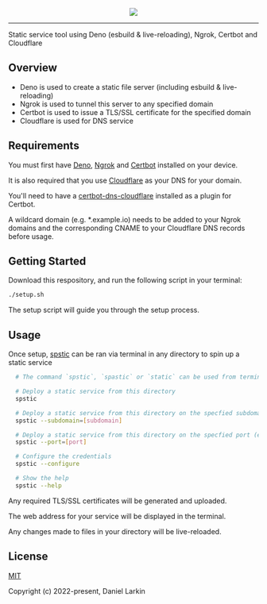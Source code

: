 <p align="center">
  <a href="https://github.com/danzlarkin/spstic" target="_blank">
    <img src="https://i.imgur.com/xTqezUD.png">
  </a>
</p>

***

Static service tool using Deno (esbuild & live-reloading), Ngrok, Certbot and Cloudflare

## Overview

* Deno is used to create a static file server (including esbuild & live-reloading)
* Ngrok is used to tunnel this server to any specified domain
* Certbot is used to issue a TLS/SSL certificate for the specified domain
* Cloudflare is used for DNS service

## Requirements

You must first have [Deno](https://deno.land/), [Ngrok](https://ngrok.io/) and [Certbot](https://certbot.eff.org/) installed on your device.

It is also required that you use [Cloudflare](https://cloudflare.com/) as your DNS for your domain.

You'll need to have a [certbot-dns-cloudflare](https://certbot-dns-cloudflare.readthedocs.io/) installed as a plugin for Certbot.

A wildcard domain (e.g. *.example.io) needs to be added to your Ngrok domains and the corresponding CNAME to your Cloudflare DNS records before usage.

## Getting Started

Download this respository, and run the following script in your terminal:

```sh
./setup.sh
```

The setup script will guide you through the setup process.

## Usage

Once setup, [spstic](https://github.com/danzlarkin/spstic) can be ran via terminal in any directory to spin up a static service

```sh
  # The command `spstic`, `spastic` or `static` can be used from terminal

  # Deploy a static service from this directory
  spstic

  # Deploy a static service from this directory on the specfied subdomain (e.g. xyz123)
  spstic --subdomain=[subdomain]

  # Deploy a static service from this directory on the specfied port (e.g. 8080)
  spstic --port=[port]

  # Configure the credentials
  spstic --configure

  # Show the help
  spstic --help
```

Any required TLS/SSL certificates will be generated and uploaded.

The web address for your service will be displayed in the terminal.

Any changes made to files in your directory will be live-reloaded.

## License

[MIT](http://opensource.org/licenses/MIT)

Copyright (c) 2022-present, Daniel Larkin